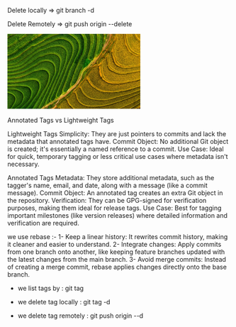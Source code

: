 Delete locally => git branch -d <branch-name>

Delete Remotely => git push origin --delete <branch-name>

<img src="images/133872091225735180.jpg" width="300" alt="image">

Annotated Tags vs Lightweight Tags

Lightweight Tags
Simplicity: They are just pointers to commits and lack the metadata that annotated tags have.
Commit Object: No additional Git object is created; it's essentially a named reference to a commit.
Use Case: Ideal for quick, temporary tagging or less critical use cases where metadata isn't necessary.

Annotated Tags
Metadata: They store additional metadata, such as the tagger's name, email, and date, along with a message (like a commit message).
Commit Object: An annotated tag creates an extra Git object in the repository.
Verification: They can be GPG-signed for verification purposes, making them ideal for release tags.
Use Case: Best for tagging important milestones (like version releases) where detailed information and verification are required.

we use rebase :-
1- Keep a linear history: It rewrites commit history, making it cleaner and easier to understand.
2- Integrate changes: Apply commits from one branch onto another, like keeping feature branches updated with the latest changes from the main branch.
3- Avoid merge commits: Instead of creating a merge commit, rebase applies changes directly onto the base branch.

- we list tags by : git tag

- we delete tag locally : git tag -d <tag-name>
- we delete tag remotely : git push origin --d <tag-name>

